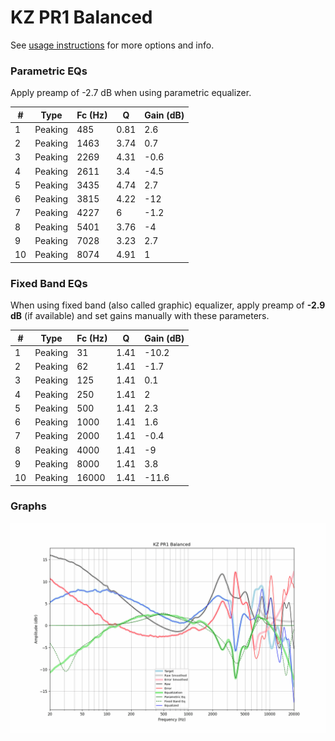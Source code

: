 # KZ PR1 Balanced
See [usage instructions](https://github.com/jaakkopasanen/AutoEq#usage) for more options and info.

### Parametric EQs
Apply preamp of -2.7 dB when using parametric equalizer.

|   # | Type    |   Fc (Hz) |    Q |   Gain (dB) |
|-----|---------|-----------|------|-------------|
|   1 | Peaking |       485 | 0.81 |         2.6 |
|   2 | Peaking |      1463 | 3.74 |         0.7 |
|   3 | Peaking |      2269 | 4.31 |        -0.6 |
|   4 | Peaking |      2611 | 3.4  |        -4.5 |
|   5 | Peaking |      3435 | 4.74 |         2.7 |
|   6 | Peaking |      3815 | 4.22 |       -12   |
|   7 | Peaking |      4227 | 6    |        -1.2 |
|   8 | Peaking |      5401 | 3.76 |        -4   |
|   9 | Peaking |      7028 | 3.23 |         2.7 |
|  10 | Peaking |      8074 | 4.91 |         1   |

### Fixed Band EQs
When using fixed band (also called graphic) equalizer, apply preamp of **-2.9 dB** (if available) and set gains manually with these parameters.

|   # | Type    |   Fc (Hz) |    Q |   Gain (dB) |
|-----|---------|-----------|------|-------------|
|   1 | Peaking |        31 | 1.41 |       -10.2 |
|   2 | Peaking |        62 | 1.41 |        -1.7 |
|   3 | Peaking |       125 | 1.41 |         0.1 |
|   4 | Peaking |       250 | 1.41 |         2   |
|   5 | Peaking |       500 | 1.41 |         2.3 |
|   6 | Peaking |      1000 | 1.41 |         1.6 |
|   7 | Peaking |      2000 | 1.41 |        -0.4 |
|   8 | Peaking |      4000 | 1.41 |        -9   |
|   9 | Peaking |      8000 | 1.41 |         3.8 |
|  10 | Peaking |     16000 | 1.41 |       -11.6 |

### Graphs
![](./KZ%20PR1%20Balanced.png)
